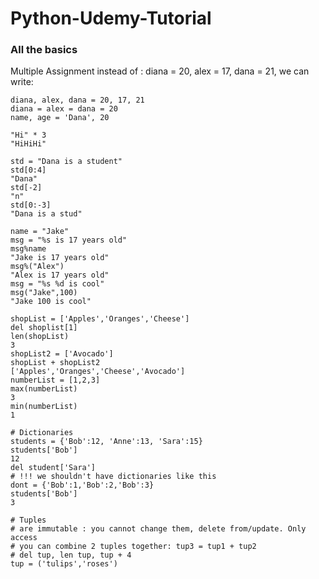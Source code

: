 # Python-Udemy-Tutorial

### All the basics

Multiple Assignment
instead of : diana = 20, alex = 17, dana = 21, we can write:
```
diana, alex, dana = 20, 17, 21
diana = alex = dana = 20
name, age = 'Dana', 20
```

```
"Hi" * 3
"HiHiHi"

std = "Dana is a student"
std[0:4]
"Dana"
std[-2]
"n"
std[0:-3]
"Dana is a stud"
```

```
name = "Jake"
msg = "%s is 17 years old"
msg%name
"Jake is 17 years old"
msg%("Alex")
"Alex is 17 years old"
msg = "%s %d is cool"
msg("Jake",100)
"Jake 100 is cool"
```

```
shopList = ['Apples','Oranges','Cheese']
del shoplist[1]
len(shopList)
3
shopList2 = ['Avocado']
shopList + shopList2
['Apples','Oranges','Cheese','Avocado']
numberList = [1,2,3]
max(numberList)
3
min(numberList)
1
```

```
# Dictionaries
students = {'Bob':12, 'Anne':13, 'Sara':15}
students['Bob']
12
del student['Sara']
# !!! we shouldn't have dictionaries like this
dont = {'Bob':1,'Bob':2,'Bob':3}
students['Bob']
3
```

```
# Tuples
# are immutable : you cannot change them, delete from/update. Only access
# you can combine 2 tuples together: tup3 = tup1 + tup2
# del tup, len tup, tup + 4
tup = ('tulips','roses')
```

